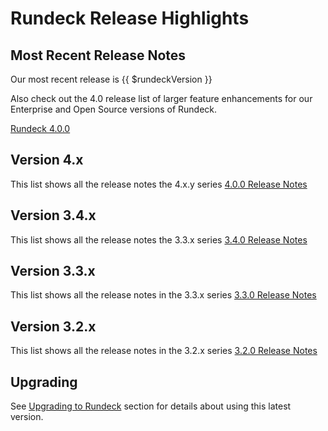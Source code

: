 # Rundeck Release Highlights

## Most Recent Release Notes

<RouterLink :to="`4_x/version-${$rundeckVersion}.md`">Our most recent release is {{ $rundeckVersion }}</RouterLink>


Also check out the 4.0 release list of larger feature enhancements for our Enterprise and Open Source versions of Rundeck.

[Rundeck 4.0.0](4_x/version-4.0.0.md)

## Version 4.x
This list shows all the release notes the 4.x.y series [4.0.0 Release Notes](4_x/version-4.0.0.html)

## Version 3.4.x
This list shows all the release notes the 3.3.x series [3.4.0 Release Notes](3_4_x/version-3.4.0.html)

## Version 3.3.x
This list shows all the release notes in the 3.3.x series [3.3.0 Release Notes](3_3_x/version-3.3.0.html)

## Version 3.2.x
This list shows all the release notes in the 3.2.x series [3.2.0 Release Notes](3_2_x/version-3.2.0.html)

## Upgrading

See [Upgrading to Rundeck](/upgrading/index.md) section for details about using this latest version.
